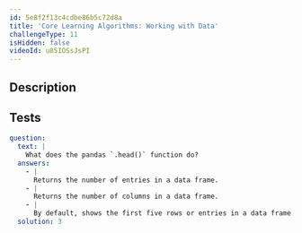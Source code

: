 ```yaml
---
id: 5e8f2f13c4cdbe86b5c72d8a
title: 'Core Learning Algorithms: Working with Data'
challengeType: 11
isHidden: false
videoId: u85IOSsJsPI
---
```


## Description

<section id='description'>
</section>

## Tests

<section id='tests'>

```yml
question:
  text: |
    What does the pandas `.head()` function do?
  answers:
    - |
      Returns the number of entries in a data frame.
    - |
      Returns the number of columns in a data frame.
    - |
      By default, shows the first five rows or entries in a data frame.
  solution: 3
```

</section>
